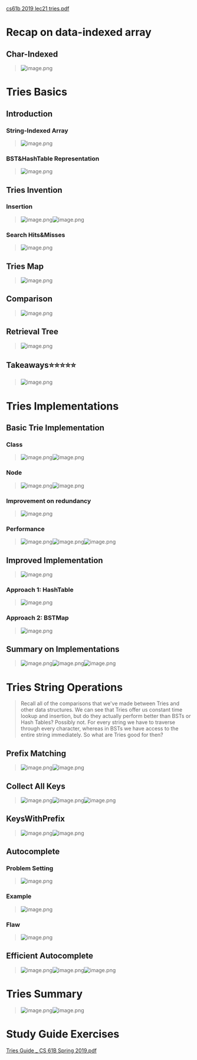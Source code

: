 [cs61b 2019 lec21 tries.pdf](https://www.yuque.com/attachments/yuque/0/2023/pdf/12393765/1676795528965-f46b572a-db5f-4803-ae7d-f8e31546526e.pdf)


# Recap on data-indexed array
## Char-Indexed
> ![image.png](./Tries.assets/20230302_0959453611.png)



# Tries Basics
## Introduction
### String-Indexed Array
> ![image.png](./Tries.assets/20230302_0959453688.png)


### BST&HashTable Representation
> ![image.png](./Tries.assets/20230302_0959461658.png)



## Tries Invention
### Insertion
> ![image.png](./Tries.assets/20230302_0959465893.png)![image.png](./Tries.assets/20230302_0959467625.png)


### Search Hits&Misses
> ![image.png](./Tries.assets/20230302_0959461163.png)



## Tries Map
> ![image.png](./Tries.assets/20230302_0959461805.png)



## Comparison
> ![image.png](./Tries.assets/20230302_0959467049.png)



## Retrieval Tree
> ![image.png](./Tries.assets/20230302_0959462996.png)




## Takeaways⭐⭐⭐⭐⭐
> ![image.png](./Tries.assets/20230302_0959463289.png)


# Tries Implementations
## Basic Trie Implementation
### Class
> ![image.png](./Tries.assets/20230302_0959474504.png)![image.png](./Tries.assets/20230302_0959479535.png)


### Node
> ![image.png](./Tries.assets/20230302_0959473324.png)![image.png](./Tries.assets/20230302_0959472074.png)



### Improvement on redundancy
> ![image.png](./Tries.assets/20230302_0959478944.png)



### Performance
> ![image.png](./Tries.assets/20230302_0959472420.png)![image.png](./Tries.assets/20230302_0959475226.png)![image.png](./Tries.assets/20230302_0959484868.png)



## Improved Implementation
> ![image.png](./Tries.assets/20230302_0959489900.png)



### Approach 1: HashTable
> ![image.png](./Tries.assets/20230302_0959487300.png)



### Approach 2: BSTMap
> ![image.png](./Tries.assets/20230302_0959487683.png)



## Summary on Implementations
> ![image.png](./Tries.assets/20230302_0959484327.png)![image.png](./Tries.assets/20230302_0959488487.png)![image.png](./Tries.assets/20230302_0959491872.png)



# Tries String Operations
> Recall all of the comparisons that we've made between Tries and other data structures. 
> We can see that Tries offer us constant time lookup and insertion, but do they actually perform better than BSTs or Hash Tables? Possibly not. 
> For every string we have to traverse through every character, whereas in BSTs we have access to the entire string immediately. So what are Tries good for then?

## Prefix Matching
> ![image.png](./Tries.assets/20230302_0959492892.png)![image.png](./Tries.assets/20230302_0959496492.png)



## Collect All Keys
> ![image.png](./Tries.assets/20230302_0959491397.png)![image.png](./Tries.assets/20230302_0959499517.png)![image.png](./Tries.assets/20230302_0959492237.png)



## KeysWithPrefix
> ![image.png](./Tries.assets/20230302_0959495486.png)![image.png](./Tries.assets/20230302_0959497979.png)



## Autocomplete
### Problem Setting
> ![image.png](./Tries.assets/20230302_0959502622.png)


### Example
> ![image.png](./Tries.assets/20230302_0959502273.png)


### Flaw
> ![image.png](./Tries.assets/20230302_0959503589.png)




## Efficient Autocomplete
> ![image.png](./Tries.assets/20230302_0959504018.png)![image.png](./Tries.assets/20230302_0959502834.png)![image.png](./Tries.assets/20230302_0959503466.png)



# Tries Summary
> ![image.png](./Tries.assets/20230302_0959518179.png)![image.png](./Tries.assets/20230302_0959514877.png)


# Study Guide Exercises
[Tries Guide _ CS 61B Spring 2019.pdf](https://www.yuque.com/attachments/yuque/0/2023/pdf/12393765/1676795513574-8b2dfc82-244f-4d5f-8be6-9ac008c61dba.pdf)
